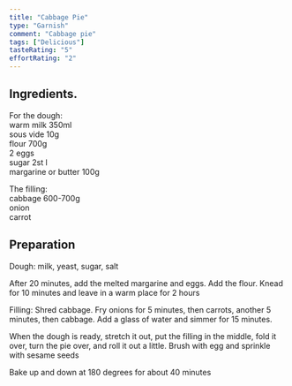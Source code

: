 ```yaml
---
title: "Cabbage Pie"
type: "Garnish"
comment: "Cabbage pie"
tags: ["Delicious"]
tasteRating: "5"
effortRating: "2"
---
```


## Ingredients.

For the dough:  
warm milk 350ml  
sous vide 10g  
flour 700g  
2 eggs  
sugar 2st l  
margarine or butter 100g

The filling:  
cabbage 600-700g  
onion  
carrot

## Preparation

Dough: milk, yeast, sugar, salt

After 20 minutes, add the melted margarine and eggs. Add the flour. Knead for 10 minutes and leave in a warm place for 2 hours

Filling:
Shred cabbage. Fry onions for 5 minutes, then carrots, another 5 minutes, then cabbage. Add a glass of water and simmer for 15 minutes.

When the dough is ready, stretch it out, put the filling in the middle, fold it over, turn the pie over, and roll it out a little.
Brush with egg and sprinkle with sesame seeds

Bake up and down at 180 degrees for about 40 minutes
